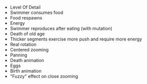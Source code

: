 * Level Of Detail
* Swimmer consumes food
* Food respawns
* Energy
* Swimmer reproduces after eating (with mutation)
* Death of old age
* Thicker segments exercise more push and require more energy
* Real rotation
* Centered zooming
* Panning
* Death animation
* Eggs
* Birth animation
* "Fuzzy" effect on close zooming
